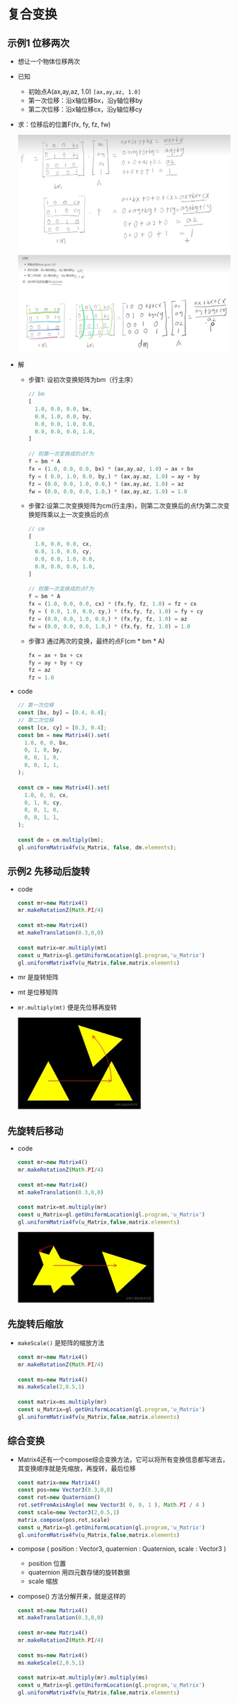 # 复合变换

## 示例1 位移两次

+ 想让一个物体位移两次

+ 已知

  + 初始点A(ax,ay,az, 1.0) `[ax,ay,az, 1.0]`
  + 第一次位移：沿x轴位移bx，沿y轴位移by
  + 第二次位移：沿x轴位移cx，沿y轴位移cy

+ 求：位移后的位置F(fx, fy, fz, fw)

  ![alt text](images/位移两次.png)
  ![alt text](images/位移两次矩阵计算.png)

+ 解

  + 步骤1: 设初次变换矩阵为bm（行主序）

    ```js
    // bm
    [
      1.0, 0.0, 0.0, bx,
      0.0, 1.0, 0.0, by,
      0.0, 0.0, 1.0, 0.0,
      0.0, 0.0, 0.0, 1.0,
    ]

    // 则第一次变换成的点f为
    f = bm * A
    fx = (1.0, 0.0, 0.0, bx) * (ax,ay,az, 1.0) = ax + bx
    fy = ( 0.0, 1.0, 0.0, by,) * (ax,ay,az, 1.0) = ay + by
    fz = (0.0, 0.0, 1.0, 0.0,) * (ax,ay,az, 1.0) = az
    fw = (0.0, 0.0, 0.0, 1.0,) * (ax,ay,az, 1.0) = 1.0
    ```

  + 步骤2:设第二次变换矩阵为cm(行主序)，则第二次变换后的点f为第二次变换矩阵乘以上一次变换后的点

    ```js
    // cm
    [
      1.0, 0.0, 0.0, cx,
      0.0, 1.0, 0.0, cy,
      0.0, 0.0, 1.0, 0.0,
      0.0, 0.0, 0.0, 1.0,
    ]

    // 则第一次变换成的点f为
    f = bm * A
    fx = (1.0, 0.0, 0.0, cx) * (fx,fy, fz, 1.0) = fz + cx
    fy = ( 0.0, 1.0, 0.0, cy,) * (fx,fy, fz, 1.0) = fy + cy
    fz = (0.0, 0.0, 1.0, 0.0,) * (fx,fy, fz, 1.0) = az
    fw = (0.0, 0.0, 0.0, 1.0,) * (fx,fy, fz, 1.0) = 1.0
    ```

  + 步骤3 通过两次的变换，最终的点F(cm * bm * A)

    ```js
    fx = ax + bx + cx
    fy = ay + by + cy
    fz = az
    fz = 1.0
    ```

+ code

  ```js
  // 第一次位移
  const [bx, by] = [0.4, 0.4];
  // 第二次位移
  const [cx, cy] = [0.3, 0.4];
  const bm = new Matrix4().set(
    1.0, 0, 0, bx,
    0, 1, 0, by,
    0, 0, 1, 0,
    0, 0, 1, 1,
  );

  const cm = new Matrix4().set(
    1.0, 0, 0, cx,
    0, 1, 0, cy,
    0, 0, 1, 0,
    0, 0, 1, 1,
  );

  const dm = cm.multiply(bm);
  gl.uniformMatrix4fv(u_Matrix, false, dm.elements);
  ```

## 示例2 先移动后旋转

+ code

  ```js
  const mr=new Matrix4()
  mr.makeRotationZ(Math.PI/4)

  const mt=new Matrix4()
  mt.makeTranslation(0.3,0,0)

  const matrix=mr.multiply(mt)
  const u_Matrix=gl.getUniformLocation(gl.program,'u_Matrix')
  gl.uniformMatrix4fv(u_Matrix,false,matrix.elements)
  ```

+ mr 是旋转矩阵

+ mt 是位移矩阵

+ `mr.multiply(mt)` 便是先位移再旋转

  ![alt text](images/先位移再旋转.png)

## 先旋转后移动

+ code

  ```js
  const mr=new Matrix4()
  mr.makeRotationZ(Math.PI/4)

  const mt=new Matrix4()
  mt.makeTranslation(0.3,0,0)

  const matrix=mt.multiply(mr)
  const u_Matrix=gl.getUniformLocation(gl.program,'u_Matrix')
  gl.uniformMatrix4fv(u_Matrix,false,matrix.elements)
  ```

  ![alt text](images/先旋转后移动.png)

## 先旋转后缩放

+ `makeScale()` 是矩阵的缩放方法

  ```js
  const mr=new Matrix4()
  mr.makeRotationZ(Math.PI/4)

  const ms=new Matrix4()
  ms.makeScale(2,0.5,1)

  const matrix=ms.multiply(mr)
  const u_Matrix=gl.getUniformLocation(gl.program,'u_Matrix')
  gl.uniformMatrix4fv(u_Matrix,false,matrix.elements)
  ```

## 综合变换

+ Matrix4还有一个compose综合变换方法，它可以将所有变换信息都写进去，其变换顺序就是先缩放，再旋转，最后位移

  ```js
  const matrix=new Matrix4()
  const pos=new Vector3(0.3,0,0)
  const rot=new Quaternion()
  rot.setFromAxisAngle( new Vector3( 0, 0, 1 ), Math.PI / 4 )
  const scale=new Vector3(2,0.5,1)
  matrix.compose(pos,rot,scale)
  const u_Matrix=gl.getUniformLocation(gl.program,'u_Matrix')
  gl.uniformMatrix4fv(u_Matrix,false,matrix.elements)
  ```

+ compose ( position : Vector3, quaternion : Quaternion, scale : Vector3 )

  + position 位置
  + quaternion 用四元数存储的旋转数据
  + scale 缩放

+ compose() 方法分解开来，就是这样的

  ```js
  const mt=new Matrix4()
  mt.makeTranslation(0.3,0,0)

  const mr=new Matrix4()
  mr.makeRotationZ(Math.PI/4)

  const ms=new Matrix4()
  ms.makeScale(2,0.5,1)

  const matrix=mt.multiply(mr).multiply(ms)
  const u_Matrix=gl.getUniformLocation(gl.program,'u_Matrix')
  gl.uniformMatrix4fv(u_Matrix,false,matrix.elements)
  ```
